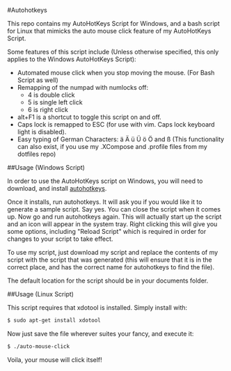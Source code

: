#Autohotkeys

This repo contains my AutoHotKeys Script for Windows, and a bash script for
Linux that mimicks the auto mouse click feature of my AutoHotKeys Script.

Some features of this script include (Unless otherwise specified, this only
applies to the Windows AutoHotKeys Script):
* Automated mouse click when you stop moving the mouse. (For Bash Script as well)
* Remapping of the numpad with numlocks off:
    * 4 is double click
    * 5 is single left click
    * 6 is right click
* alt+F1 is a shortcut to toggle this script on and off.
* Caps lock is remapped to ESC (for use with vim. Caps lock keyboard light is
  disabled).
* Easy typing of German Characters: ä Ä ü Ü ö Ö and ß (This functionality can
  also exist, if you use my .XCompose and .profile files from my dotfiles repo)

##Usage (Windows Script)

In order to use the AutoHotKeys script on Windows, you will need to download, and install
[autohotkeys](https://github.com/AutoHotkey/AutoHotkey/releases/download/v1.0.48.05/AutoHotkey104805_Install.exe).

Once it installs, run autohotkeys. It will ask you if you would like it to
generate a sample script. Say yes. You can close the script when it comes up.
Now go and run autohotkeys again. This will actually start up the script and an
icon will appear in the system tray. Right clicking this will give you some
options, including "Reload Script" which is required in order for changes to
your script to take effect.

To use my script, just download my script and replace the contents of my script
with the script that was generated (this will ensure that it is in the correct
place, and has the correct name for autohotkeys to find the file).

The default location for the script should be in your documents folder.


##Usage (Linux Script)

This script requires that xdotool is installed. Simply install with:

```bash
$ sudo apt-get install xdotool
```

Now just save the file wherever suites your fancy, and execute it:

```bash
$ ./auto-mouse-click
```

Voila, your mouse will click itself!
